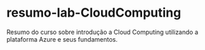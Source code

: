 # resumo-lab-CloudComputing
Resumo do curso sobre introdução a Cloud Computing utilizando a plataforma Azure e seus fundamentos.
